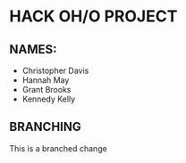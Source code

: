 # HACK OH/O PROJECT

## NAMES:

- Christopher Davis
- Hannah May
- Grant Brooks
- Kennedy Kelly

## BRANCHING

This is a branched change